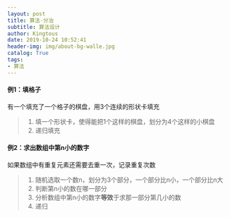 ```yaml
---
layout: post
title: 算法-分治
subtitle: 算法设计
author: Kingtous
date: 2019-10-24 10:52:41
header-img: img/about-bg-walle.jpg
catalog: True
tags:
- 算法
---
```




#### 例1：填格子

有一个填充了一个格子的棋盘，用3个连续的形状卡填充

> 1. 填一个形状卡，使得能把1个这样的棋盘，划分为4个这样的小棋盘
> 2. 递归填充



#### 例2：求出数组中第n小的数字

如果数组中有重复元素还需要去重一次，记录重复次数

> 1. 随机选取一个数n，划分为3个部分，一个部分比n小，一个部分比n大
> 2. 判断第n小的数在哪一部分
> 3. 分析数组中第n小的数字**等效**于求那一部分第几小的数
> 4. 递归

